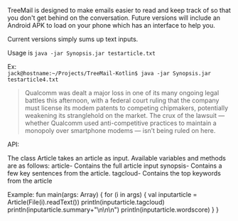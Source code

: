 TreeMail is designed to make emails easier to read and keep track of so that you don't get behind on the conversation. Future versions will include an Android APK to load on your phone which has an interface to help you.

Current versions simply sums up text inputs.

Usage is `java -jar Synopsis.jar testarticle.txt`

Ex:  
`jack@hostname:~/Projects/TreeMail-Kotlin$ java -jar Synopsis.jar testarticle4.txt `

> Qualcomm was dealt a major loss in one of its many ongoing legal battles this afternoon, with a federal court ruling that the company must license its modem patents to competing chipmakers, potentially weakening its stranglehold on the market.  The crux of the lawsuit — whether Qualcomm used anti-competitive practices to maintain a monopoly over smartphone modems — isn’t being ruled on here. 

API:

The class Article takes an article as input. Available variables and methods are as follows:
  article- Contains the full article input
  synopsis- Contains a few key sentences from the article.
  tagcloud- Contains the top keywords from the article
  
Example:
    fun main(args: Array<String>) {
      for (i in args) {
        val inputarticle = Article(File(i).readText())
        println(inputarticle.tagcloud)
        println(inputarticle.summary+"\n\n\n")
        println(inputarticle.wordscore)
      }
    }
